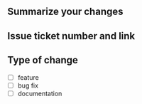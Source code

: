 ## Summarize your changes

## Issue ticket number and link

## Type of change
- [ ] feature
- [ ] bug fix
- [ ] documentation
